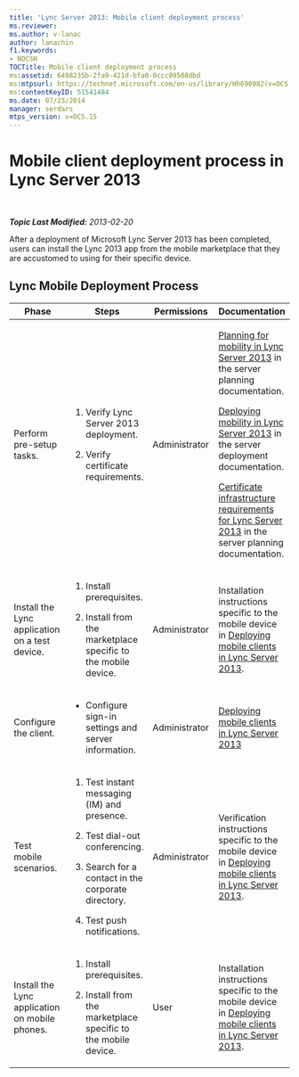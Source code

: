 ```yaml
---
title: 'Lync Server 2013: Mobile client deployment process'
ms.reviewer: 
ms.author: v-lanac
author: lanachin
f1.keywords:
- NOCSH
TOCTitle: Mobile client deployment process
ms:assetid: 6498235b-2fa9-421d-bfa0-0ccc09508dbd
ms:mtpsurl: https://technet.microsoft.com/en-us/library/Hh690982(v=OCS.15)
ms:contentKeyID: 51541484
ms.date: 07/23/2014
manager: serdars
mtps_version: v=OCS.15
---
```


<div data-xmlns="http://www.w3.org/1999/xhtml">

<div class="topic" data-xmlns="http://www.w3.org/1999/xhtml" data-msxsl="urn:schemas-microsoft-com:xslt" data-cs="http://msdn.microsoft.com/">

<div data-asp="http://msdn2.microsoft.com/asp">

# Mobile client deployment process in Lync Server 2013

</div>

<div id="mainSection">

<div id="mainBody">

<span> </span>

_**Topic Last Modified:** 2013-02-20_

After a deployment of Microsoft Lync Server 2013 has been completed, users can install the Lync 2013 app from the mobile marketplace that they are accustomed to using for their specific device.

<div>

## Lync Mobile Deployment Process


<table>
<colgroup>
<col style="width: 25%" />
<col style="width: 25%" />
<col style="width: 25%" />
<col style="width: 25%" />
</colgroup>
<thead>
<tr class="header">
<th>Phase</th>
<th>Steps</th>
<th>Permissions</th>
<th>Documentation</th>
</tr>
</thead>
<tbody>
<tr class="odd">
<td><p>Perform pre-setup tasks.</p></td>
<td><ol>
<li><p>Verify Lync Server 2013 deployment.</p></li>
<li><p>Verify certificate requirements.</p></li>
</ol></td>
<td><p>Administrator</p></td>
<td><p><a href="lync-server-2013-planning-for-mobility.md">Planning for mobility in Lync Server 2013</a> in the server planning documentation.</p>
<p><a href="lync-server-2013-deploying-mobility.md">Deploying mobility in Lync Server 2013</a> in the server deployment documentation.</p>
<p><a href="lync-server-2013-certificate-infrastructure-requirements.md">Certificate infrastructure requirements for Lync Server 2013</a> in the server planning documentation.</p></td>
</tr>
<tr class="even">
<td><p>Install the Lync application on a test device.</p></td>
<td><ol>
<li><p>Install prerequisites.</p></li>
<li><p>Install from the marketplace specific to the mobile device.</p></li>
</ol></td>
<td><p>Administrator</p></td>
<td><p>Installation instructions specific to the mobile device in <a href="lync-server-2013-deploying-mobile-clients.md">Deploying mobile clients in Lync Server 2013</a>.</p></td>
</tr>
<tr class="odd">
<td><p>Configure the client.</p></td>
<td><ul>
<li><p>Configure sign-in settings and server information.</p></li>
</ul></td>
<td><p>Administrator</p></td>
<td><p><a href="lync-server-2013-deploying-mobile-clients.md">Deploying mobile clients in Lync Server 2013</a></p></td>
</tr>
<tr class="even">
<td><p>Test mobile scenarios.</p></td>
<td><ol>
<li><p>Test instant messaging (IM) and presence.</p></li>
<li><p>Test dial-out conferencing.</p></li>
<li><p>Search for a contact in the corporate directory.</p></li>
<li><p>Test push notifications.</p></li>
</ol></td>
<td><p>Administrator</p></td>
<td><p>Verification instructions specific to the mobile device in <a href="lync-server-2013-deploying-mobile-clients.md">Deploying mobile clients in Lync Server 2013</a>.</p></td>
</tr>
<tr class="odd">
<td><p>Install the Lync application on mobile phones.</p></td>
<td><ol>
<li><p>Install prerequisites.</p></li>
<li><p>Install from the marketplace specific to the mobile device.</p></li>
</ol></td>
<td><p>User</p></td>
<td><p>Installation instructions specific to the mobile device in <a href="lync-server-2013-deploying-mobile-clients.md">Deploying mobile clients in Lync Server 2013</a>.</p></td>
</tr>
</tbody>
</table>


</div>

</div>

<span> </span>

</div>

</div>

</div>


